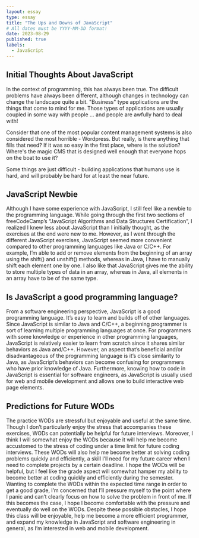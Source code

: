 ```yaml
---
layout: essay
type: essay
title: "The Ups and Downs of JavaScript"
# All dates must be YYYY-MM-DD format!
date: 2023-08-29
published: true
labels:
  - JavaScript
---
```


## Initial Thoughts About JavaScript

In the context of programming, this has always been true. The difficult problems have always been different, although changes in technology can change the landscape quite a bit. "Business" type applications are the things that come to mind for me. Those types of applications are usually coupled in some way with people ... and people are awfully hard to deal with!

Consider that one of the most popular content management systems is also considered the most horrible - Wordpress. But really, is there anything that fills that need? If it was so easy in the first place, where is the solution? Where's the magic CMS that is designed well enough that everyone hops on the boat to use it?

Some things are just difficult - building applications that humans use is hard, and will probably be hard for at least the near future.

## JavaScript Newbie

  Although I have some experience with JavaScript, I still feel like a newbie to the programming language. While going through the first two sections of freeCodeCamp’s “JavaScript Algorithms and Data Structures Certification”, I realized I knew less about JavaScript than I initially thought, as the exercises at the end were new to me. However, as I went through the different JavaScript exercises, JavaScript seemed more convenient compared to other programming languages like Java or C/C++. For example, I’m able to add or remove elements from the beginning of an array using the shift() and unshift() methods, whereas in Java, I have to manually shift each element one by one. I also like that JavaScript gives me the ability to store multiple types of data in an array, whereas in Java, all elements in an array have to be of the same type. 

## Is JavaScript a good programming language? 

  From a software engineering perspective, JavaScript is a good programming language. It’s easy to learn and builds off of other languages. Since JavaScript is similar to Java and C/C++, a beginning programmer is sort of learning multiple programming languages at once. For programmers with some knowledge or experience in other programming languages, JavaScript is relatively easier to learn from scratch since it shares similar behaviors as Java and/C++. However, an aspect that’s beneficial and/or disadvantageous of the programming language is it’s close similarity to Java, as JavaScript’s behaviors can become confusing for programmers who have prior knowledge of Java. Furthermore, knowing how to code in JavaScript is essential for software engineers, as JavaScript is usually used for web and mobile development and allows one to build interactive web page elements.

## Predictions for Future WODs

  The practice WODs are stressful but enjoyable and useful at the same time. Though I don’t particularly enjoy the stress that accompanies these exercises, WODs can potentially be helpful for future interviews. Moreover, I think I will somewhat enjoy the WODs because it will help me become accustomed to the stress of coding under a time limit for future coding interviews. These WODs will also help me become better at solving coding problems quickly and efficiently, a skill I’ll need for my future career when I need to complete projects by a certain deadline. 
  I hope the WODs will be helpful, but I feel like the grade aspect will somewhat hamper my ability to become better at coding quickly and efficiently during the semester. Wanting to complete the WODs within the expected time range in order to get a good grade, I’m concerned that I’ll pressure myself to the point where I panic and can’t clearly focus on how to solve the problem in front of me. If this becomes the case, I hope I become comfortable with the pressure and eventually do well on the WODs. Despite these possible obstacles, I hope this class will be enjoyable, help me become a more efficient programmer, and expand my knowledge in JavaScript and software engineering in general, as I’m interested in web and mobile development. 

